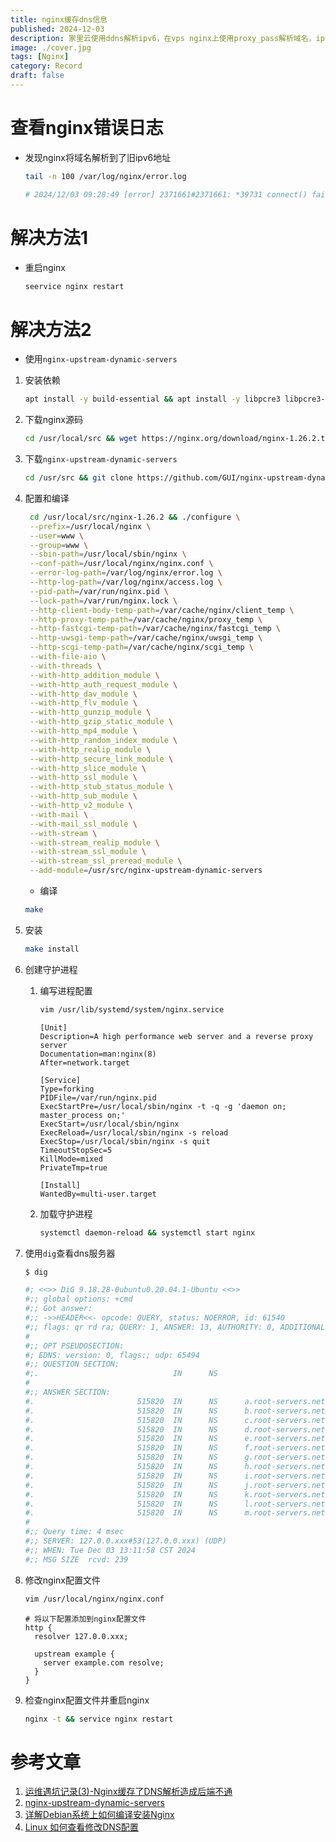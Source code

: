 ```yaml
---
title: nginx缓存dns信息
published: 2024-12-03
description: 家里云使用ddns解析ipv6，在vps nginx上使用proxy_pass解析域名，ipv6发生改变后vps未能解析域名到正确ipv6
image: ./cover.jpg
tags: [Nginx]
category: Record
draft: false
---
```


# 查看nginx错误日志
- 发现nginx将域名解析到了旧ipv6地址
    ```bash
    tail -n 100 /var/log/nginx/error.log
    
    # 2024/12/03 09:28:49 [error] 2371661#2371661: *39731 connect() failed (113: No route to host) while connecting to upstream, client: 162.158.170.60, server: xxx.xxx.net, request: "GET /web/index.html HTTP/2.0", upstream: "https://[2409:xxxx:14e2:xxxx:84:6d5a:3531:xxxx]:<port>/web/index.html", host: "xxx.xxx.net"
    ```

# 解决方法1
- 重启nginx
    ```bash
    seervice nginx restart
    ```

# 解决方法2
- 使用```nginx-upstream-dynamic-servers```

1. 安装依赖
    ```bash
    apt install -y build-essential && apt install -y libpcre3 libpcre3-dev && apt install -y zlib1g-dev && apt install -y openssl libssl-dev
    ```

2. 下载nginx源码
    ```bash
    cd /usr/local/src && wget https://nginx.org/download/nginx-1.26.2.tar.gz && tar -xf nginx-1.26.2.tar.gz && cd nginx-1.26.2
    ```
3. 下载`nginx-upstream-dynamic-servers`
    ```bash
    cd /usr/src && git clone https://github.com/GUI/nginx-upstream-dynamic-servers.git
    ```
4. 配置和编译
   ```bash
    cd /usr/local/src/nginx-1.26.2 && ./configure \
    --prefix=/usr/local/nginx \
    --user=www \
    --group=www \
    --sbin-path=/usr/local/sbin/nginx \
    --conf-path=/usr/local/nginx/nginx.conf \
    --error-log-path=/var/log/nginx/error.log \
    --http-log-path=/var/log/nginx/access.log \
    --pid-path=/var/run/nginx.pid \
    --lock-path=/var/run/nginx.lock \
    --http-client-body-temp-path=/var/cache/nginx/client_temp \
    --http-proxy-temp-path=/var/cache/nginx/proxy_temp \
    --http-fastcgi-temp-path=/var/cache/nginx/fastcgi_temp \
    --http-uwsgi-temp-path=/var/cache/nginx/uwsgi_temp \
    --http-scgi-temp-path=/var/cache/nginx/scgi_temp \
    --with-file-aio \
    --with-threads \
    --with-http_addition_module \
    --with-http_auth_request_module \
    --with-http_dav_module \
    --with-http_flv_module \
    --with-http_gunzip_module \
    --with-http_gzip_static_module \
    --with-http_mp4_module \
    --with-http_random_index_module \
    --with-http_realip_module \
    --with-http_secure_link_module \
    --with-http_slice_module \
    --with-http_ssl_module \
    --with-http_stub_status_module \
    --with-http_sub_module \
    --with-http_v2_module \
    --with-mail \
    --with-mail_ssl_module \
    --with-stream \
    --with-stream_realip_module \
    --with-stream_ssl_module \
    --with-stream_ssl_preread_module \
    --add-module=/usr/src/nginx-upstream-dynamic-servers
    ```
   - 编译
   ```bash
   make
   ```
5. 安装
    ```bash
    make install
    ```
6. 创建守护进程
    1. 编写进程配置
       ```bash
       vim /usr/lib/systemd/system/nginx.service
       ```
       ```service
       [Unit]
       Description=A high performance web server and a reverse proxy server
       Documentation=man:nginx(8)
       After=network.target
    
       [Service]
       Type=forking
       PIDFile=/var/run/nginx.pid
       ExecStartPre=/usr/local/sbin/nginx -t -q -g 'daemon on; master_process on;'
       ExecStart=/usr/local/sbin/nginx
       ExecReload=/usr/local/sbin/nginx -s reload
       ExecStop=/usr/local/sbin/nginx -s quit
       TimeoutStopSec=5
       KillMode=mixed
       PrivateTmp=true
    
       [Install]
       WantedBy=multi-user.target
       ```
    2. 加载守护进程
       ```bash
       systemctl daemon-reload && systemctl start nginx
       ```
       
7. 使用`dig`查看dns服务器
    ```bash
    $ dig
    
    #; <<>> DiG 9.18.28-0ubuntu0.20.04.1-Ubuntu <<>>
    #;; global options: +cmd
    #;; Got answer:
    #;; ->>HEADER<<- opcode: QUERY, status: NOERROR, id: 61540
    #;; flags: qr rd ra; QUERY: 1, ANSWER: 13, AUTHORITY: 0, ADDITIONAL: 1
    #
    #;; OPT PSEUDOSECTION:
    #; EDNS: version: 0, flags:; udp: 65494
    #;; QUESTION SECTION:
    #;.                              IN      NS
    #
    #;; ANSWER SECTION:
    #.                       515820  IN      NS      a.root-servers.net.
    #.                       515820  IN      NS      b.root-servers.net.
    #.                       515820  IN      NS      c.root-servers.net.
    #.                       515820  IN      NS      d.root-servers.net.
    #.                       515820  IN      NS      e.root-servers.net.
    #.                       515820  IN      NS      f.root-servers.net.
    #.                       515820  IN      NS      g.root-servers.net.
    #.                       515820  IN      NS      h.root-servers.net.
    #.                       515820  IN      NS      i.root-servers.net.
    #.                       515820  IN      NS      j.root-servers.net.
    #.                       515820  IN      NS      k.root-servers.net.
    #.                       515820  IN      NS      l.root-servers.net.
    #.                       515820  IN      NS      m.root-servers.net.
    #
    #;; Query time: 4 msec
    #;; SERVER: 127.0.0.xxx#53(127.0.0.xxx) (UDP)
    #;; WHEN: Tue Dec 03 13:11:58 CST 2024
    #;; MSG SIZE  rcvd: 239
    ```
8. 修改nginx配置文件
    ```bash 
    vim /usr/local/nginx/nginx.conf
    ```
    ```nginx
    # 将以下配置添加到nginx配置文件
    http {
      resolver 127.0.0.xxx;
    
      upstream example {
        server example.com resolve;
      }
    }
    ```

9. 检查nginx配置文件并重启nginx
    ```bash 
    nginx -t && service nginx restart
    ```

   
# 参考文章
1. [运维遇坑记录(3)-Nginx缓存了DNS解析造成后端不通](https://segmentfault.com/a/1190000022365954)
2. [nginx-upstream-dynamic-servers](https://github.com/GUI/nginx-upstream-dynamic-servers)
3. [详解Debian系统上如何编译安装Nginx](https://juejin.cn/post/7061998261904605214)
4. [Linux 如何查看修改DNS配置](https://www.cnblogs.com/kerrycode/p/5407635.html)